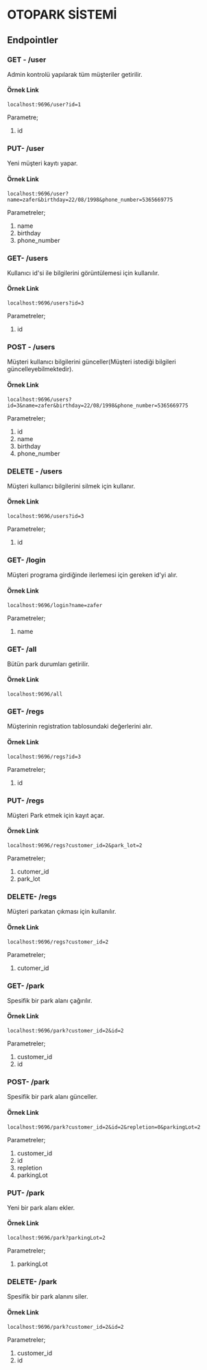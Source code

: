 ﻿
# OTOPARK SİSTEMİ

## Endpointler

### GET \- /user

Admin kontrolü yapılarak tüm müşteriler getirilir.

#### Örnek Link

`localhost:9696/user?id=1`

Parametre;
1) id


### PUT\- /user

Yeni müşteri kayıtı yapar.

#### Örnek Link

`localhost:9696/user?name=zafer&birthday=22/08/1998&phone_number=5365669775`

Parametreler;
1) name
2) birthday
3) phone_number

### GET\- /users

Kullanıcı id'si ile bilgilerini görüntülemesi için kullanılır.

#### Örnek Link

`localhost:9696/users?id=3`

Parametreler;
1) id

### POST \- /users

Müşteri kullanıcı bilgilerini günceller(Müşteri istediği bilgileri güncelleyebilmektedir).

#### Örnek Link

`localhost:9696/users?id=3&name=zafer&birthday=22/08/1998&phone_number=5365669775`

Parametreler;
1) id
2) name
3) birthday
4) phone_number

### DELETE \- /users

Müşteri kullanıcı bilgilerini silmek için kullanır.


#### Örnek Link

`localhost:9696/users?id=3`

Parametreler;
1) id


### GET\- /login

Müşteri programa girdiğinde ilerlemesi için gereken id'yi alır.

#### Örnek Link

`localhost:9696/login?name=zafer`

Parametreler;
1) name

### GET\- /all

Bütün park durumları getirilir.

#### Örnek Link

`localhost:9696/all`

### GET\- /regs

Müşterinin registration tablosundaki değerlerini alır.

#### Örnek Link

`localhost:9696/regs?id=3`

Parametreler;
1) id

### PUT\- /regs

Müşteri Park etmek için kayıt açar.

#### Örnek Link

`localhost:9696/regs?customer_id=2&park_lot=2`

Parametreler;
1) cutomer_id
2) park_lot

### DELETE\- /regs

Müşteri parkatan çıkması için kullanılır.

#### Örnek Link

`localhost:9696/regs?customer_id=2`

Parametreler;
1) cutomer_id

### GET\- /park

Spesifik bir park alanı çağırılır.

#### Örnek Link

`localhost:9696/park?customer_id=2&id=2`

Parametreler;
1) customer_id
2) id

### POST\- /park

Spesifik bir park alanı günceller.

#### Örnek Link

`localhost:9696/park?customer_id=2&id=2&repletion=0&parkingLot=2`

Parametreler;
1) customer_id
2) id
3) repletion
4) parkingLot

### PUT\- /park

Yeni bir park alanı ekler.

#### Örnek Link

`localhost:9696/park?parkingLot=2`

Parametreler;
1) parkingLot

### DELETE\- /park

Spesifik bir park alanını siler.

#### Örnek Link

`localhost:9696/park?customer_id=2&id=2`

Parametreler;
1) customer_id
2) id




